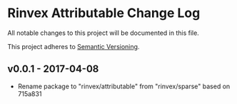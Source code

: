 # Rinvex Attributable Change Log

All notable changes to this project will be documented in this file.

This project adheres to [Semantic Versioning](CONTRIBUTING.md).


## v0.0.1 - 2017-04-08
- Rename package to "rinvex/attributable" from "rinvex/sparse" based on 715a831
